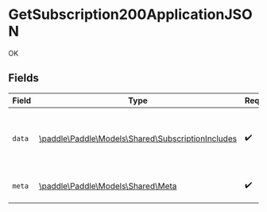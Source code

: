 # GetSubscription200ApplicationJSON

OK


## Fields

| Field                                                                                            | Type                                                                                             | Required                                                                                         | Description                                                                                      |
| ------------------------------------------------------------------------------------------------ | ------------------------------------------------------------------------------------------------ | ------------------------------------------------------------------------------------------------ | ------------------------------------------------------------------------------------------------ |
| `data`                                                                                           | [\paddle\Paddle\Models\Shared\SubscriptionIncludes](../../models/shared/SubscriptionIncludes.md) | :heavy_check_mark:                                                                               | Represents a subscription entity with included entities.                                         |
| `meta`                                                                                           | [\paddle\Paddle\Models\Shared\Meta](../../models/shared/Meta.md)                                 | :heavy_check_mark:                                                                               | Information about this response.                                                                 |